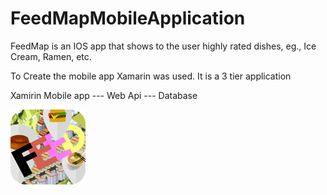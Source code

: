 # FeedMapMobileApplication
FeedMap is an IOS app that shows to the user highly rated dishes, eg., Ice Cream, Ramen, etc.

To Create the mobile app Xamarin was used. 
It is a 3 tier application 

Xamirin Mobile app --- Web Api --- Database

![alt text](https://github.com/anurakhan/FeedMapMobileApplication/blob/master/AppIcons/FeedMapIcon120.png)

